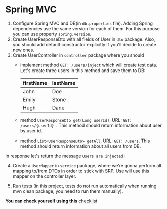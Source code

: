 # Spring MVC

1. Configure Spring MVC and DB(in `db.properties` file). Adding Spring dependencies use the same version for each of them.
For this purpose you can use property `spring.version`.
3. Create UserResponseDto with all fields of User in `dto` package. 
Also, you should add default constructor explicitly if you'll decide to create new ones. 
4. Create UserController in ``controller`` package where you should
    - implement method ```GET: /users/inject``` which will create test data. Let's create three users in this method and save them to DB:
   
      firstName  | lastName
      ------------- | -------------
      John  | Doe
      Emily  | Stone
      Hugh  | Dane
    - method ```UserResponseDto get(Long userId)```, URL: ```GET: /users/{userId} ```. This method should return information about user by user id.
    - method ```List<UserResponseDto> getAll```, URL: ```GET: /users```. This method should return information about all users from DB.

In response let's return the message ``Users are injected!``

4. Create a `UserMapper` in `service` package, where we're gonna perform all mapping to/from DTOs in order to stick with SRP. Use will use this mapper on the controller layer.

4. Run tests (in this project, tests do not run automatically when running mvn clean package, you need to run them manually).

__You can check yourself using this__ [checklist](https://mate-academy.github.io/jv-program-common-mistakes/java-spring/web/java-spring-web)
